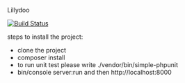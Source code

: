 Lillydoo

[![Build Status](https://travis-ci.com/ahmedsamir89/lillydoo.svg?branch=master)](https://travis-ci.com/ahmedsamir89/lillydoo)

steps to install the project:

- clone the project
- composer install
- to run unit test please write ./vendor/bin/simple-phpunit
- bin/console server:run and then http://localhost:8000
 